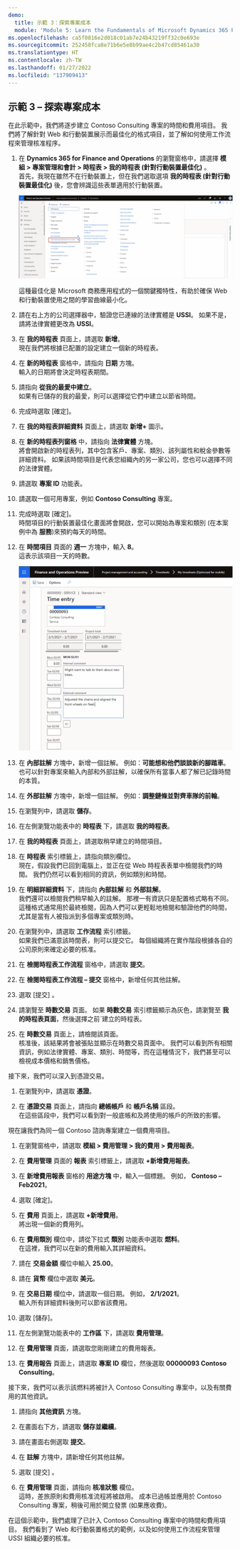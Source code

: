```yaml
---
demo:
  title: 示範 3：探索專案成本
  module: 'Module 5: Learn the Fundamentals of Microsoft Dynamics 365 Project Operations'
ms.openlocfilehash: ca5f0816e2d018c01ab7e24b43219ff32c0e693e
ms.sourcegitcommit: 252458fca8e71b6e5e8b99ae4c2b47cd85461a30
ms.translationtype: HT
ms.contentlocale: zh-TW
ms.lasthandoff: 01/27/2022
ms.locfileid: "137909413"
---
```

## <a name="demo-3---explore-project-costs"></a>示範 3 – 探索專案成本

在此示範中，我們將逐步建立 Contoso Consulting 專案的時間和費用項目。 我們將了解針對 Web 和行動裝置展示而最佳化的格式項目，並了解如何使用工作流程來管理核准程序。

1. 在 **Dynamics 365 for Finance and Operations** 的瀏覽窗格中，請選擇 **模組 > 專案管理和會計 > 時程表 > 我的時程表 (針對行動裝置最佳化)** 。  
    首先，我現在雖然不在行動裝置上，但在我們選取選項 **我的時程表 (針對行動裝置最佳化)** 後，您會辨識這些表單適用於行動裝置。

    ![在專案管理和會計功能表上醒目提示了我的時程表 (針對行動裝置最佳化) 的螢幕擷取畫面。](./media/projops_costs_1_select_my_timesheets.png)  

    這種最佳化是 Microsoft 商務應用程式的一個關鍵獨特性，有助於確保 Web 和行動裝置使用之間的學習曲線最小化。

1. 請在右上方的公司選擇器中，驗證您已連線的法律實體是 **USSI**。 如果不是，請將法律實體更改為 **USSI**。

1. 在 **我的時程表** 頁面上，請選取 **新增**。  
    現在我們將根據已配置的設定建立一個新的時程表。

1. 在 **新的時程表** 窗格中，請指向 **日期** 方塊。  
    輸入的日期將會決定時程表期間。

1. 請指向 **從我的最愛中建立**。  
    如果有已儲存的我的最愛，則可以選擇從它們中建立以節省時間。

1. 完成時選取 [確定]。

1. 在 **我的時程表詳細資料** 頁面上，請選取 **新增+** 圖示。

1. 在 **新的時程表列窗格** 中，請指向 **法律實體** 方塊。  
    將會開啟新的時程表列，其中包含客戶、專案、類別、該列屬性和稅金參數等詳細資料。 如果該時間項目是代表您組織內的另一家公司，您也可以選擇不同的法律實體。

1. 請選取 **專案 ID** 功能表。

1. 請選取一個可用專案，例如 **Contoso Consulting** 專案。

1. 完成時選取 [確定]。  
    時間項目的行動裝置最佳化畫面將會開啟，您可以開始為專案和類別 (在本案例中為 **服務**)來預約每天的時間。

1. 在 **時間項目** 頁面的 **週一** 方塊中，輸入 **8**。  
    這表示該項目一天的時數。

    ![時間項目頁面的螢幕擷取畫面。](./media/projops_costs_2_mon_box.png)

1. 在 **內部註解** 方塊中，新增一個註解。 例如：**可能想和他們談談新的腳踏車**。  
    也可以針對專案來輸入內部和外部註解，以確保所有當事人都了解已記錄時間的本質。

1. 在 **外部註解** 方塊中，新增一個註解。 例如：**調整鏈條並對齊車隊的前輪**。

1. 在瀏覽列中，請選取 **儲存**。

1. 在左側瀏覽功能表中的 **時程表** 下，請選取 **我的時程表**。

1. 在 **我的時程表** 頁面上，請選取稍早建立的時間項目。

1. 在 **時程表** 索引標籤上，請指向類別欄位。  
    現在，假設我們已回到電腦上，並正在從 Web 時程表表單中檢閱我們的時間。 我們仍然可以看到相同的資訊，例如類別和時間。

1. 在 **明細詳細資料** 下，請指向 **內部註解** 和 **外部註解**。  
    我們還可以檢閱我們稍早輸入的註解。 那裡一有資訊只是配置格式略有不同。 這種格式通常用於最終檢閱，因為人們可以更輕鬆地檢閱和驗證他們的時間，尤其是當有人被指派到多個專案或類別時。

1. 在瀏覽列中，請選取 **工作流程** 索引標籤。  
    如果我們已滿意該時間表，則可以提交它。 每個組織將在實作階段根據各自的公司原則來確定必要的核准。

1. 在 **檢閱時程表工作流程** 窗格中，請選取 **提交**。

1. 在 **檢閱時程表工作流程 – 提交** 窗格中，新增任何其他註解。

1. 選取 [提交]  。

1. 請瀏覽至 **時數交易** 頁面。 如果 **時數交易** 索引標籤顯示為灰色，請瀏覽至 **我的時程表頁面**，然後選擇之前ˋ建立的時程表。

1. 在 **時數交易** 頁面上，請檢閱該頁面。  
    核准後，該結果將會被張貼並顯示在時數交易頁面中。 我們可以看到所有相關資訊，例如法律實體、專案、類別、時間等，而在這種情況下，我們甚至可以檢視成本價格和銷售價格。  

接下來，我們可以深入到憑證交易。

1. 在瀏覽列中，請選取 **憑證**。

1. 在 **憑證交易** 頁面上，請指向 **總帳帳戶** 和 **帳戶名稱** 區段。  
    在這些區段中，我們可以看到對一般底帳和及將使用的帳戶的所致的影響。  

現在讓我們為同一個 Contoso 諮詢專案建立一個費用項目。

1. 在瀏覽窗格中，請選取 **模組 > 費用管理 > 我的費用 > 費用報表**。

1. 在 **費用管理** 頁面的 **報表** 索引標籤上，請選取 **+新增費用報表**。

1. 在 **新增費用報表** 窗格的 **用途方塊** 中，輸入一個標題。 例如， **Contoso – Feb2021**。

1. 選取 [確定]。

1. 在 **費用** 頁面上，請選取 **+新增費用**。  
將出現一個新的費用列。

1. 在 **費用類別** 欄位中，請從下拉式 **類別** 功能表中選取 **燃料**。  
在這裡，我們可以在新的費用輸入其詳細資料。

1. 請在 **交易金額** 欄位中輸入 **25.00**。

1. 請在 **貨幣** 欄位中選取 **美元**。

1. 在 **交易日期** 欄位中，請選取一個日期。 例如， **2/1/2021**。  
    輸入所有詳細資料後則可以節省該費用。

1. 選取 [儲存]。

1. 在左側瀏覽功能表中的 **工作區** 下，請選取 **費用管理**。

1. 在 **費用管理** 頁面，請選取您剛剛建立的費用報表。

1. 在 **費用報告** 頁面上，請選取 **專案 ID** 欄位，然後選取 **00000093 Contoso Consulting**。  

接下來，我們可以表示該燃料將被計入 Contoso Consulting 專案中，以及有關費用的其他資訊。

1. 請指向 **其他資訊** 方塊。

1. 在畫面右下方，請選取 **儲存並繼續**。

1. 請在畫面右側選取 **提交**。

1. 在 **註解** 方塊中，請新增任何其他註解。

1. 選取 [提交]  。

1. 在 **費用管理** 頁面，請指向 **核准狀態** 欄位。  
    這時，差旅原則和費用核准流程將被啟用。 成本已過帳並應用於 Contoso Consulting 專案，稍後可用於開立發票 (如果應收費)。

在這個示範中，我們處理了已計入 Contoso Consulting 專案中的時間和費用項目。 我們看到了 Web 和行動裝置格式的範例，以及如何使用工作流程來管理 USSI 組織必要的核准。
